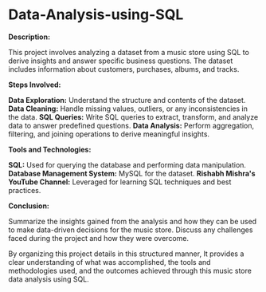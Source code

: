# Data-Analysis-using-SQL

**Description:**

This project involves analyzing a dataset from a music store using SQL to derive insights and answer specific business questions. The dataset includes information about customers, purchases, albums, and tracks.

**Steps Involved:**

**Data Exploration:** Understand the structure and contents of the dataset.
**Data Cleaning:** Handle missing values, outliers, or any inconsistencies in the data.
**SQL Queries:** Write SQL queries to extract, transform, and analyze data to answer predefined questions.
**Data Analysis:** Perform aggregation, filtering, and joining operations to derive meaningful insights.

**Tools and Technologies:**

**SQL:** Used for querying the database and performing data manipulation.
**Database Management System:** MySQL for the dataset.
**Rishabh Mishra's YouTube Channel:** Leveraged for learning SQL techniques and best practices.

**Conclusion:**

Summarize the insights gained from the analysis and how they can be used to make data-driven decisions for the music store. Discuss any challenges faced during the project and how they were overcome.

By organizing this project details in this structured manner, It provides a clear understanding of what was accomplished, the tools and methodologies used, and the outcomes achieved through this music store data analysis using SQL.



